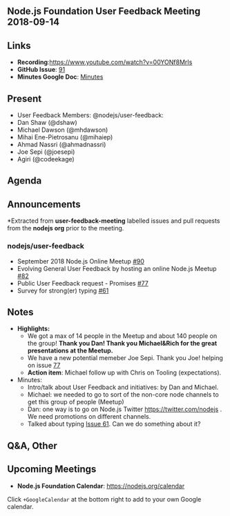 ## Node.js Foundation User Feedback Meeting 2018-09-14
## Links

* **Recording**:https://www.youtube.com/watch?v=00YONf8MrIs
* **GitHub Issue**: [91](https://github.com/nodejs/user-feedback/issues/91)
* **Minutes Google Doc**: [Minutes](https://docs.google.com/document/d/1082uJlCb9ar9VThHI1ZRqfy9K2lpHtszSPGWkTfh53A/)

## Present


* User Feedback Members: @nodejs/user-feedback: 
* Dan Shaw (@dshaw) 
* Michael Dawson (@mhdawson)
* Mihai Ene-Pietrosanu (@mihaiep)
* Ahmad Nassri (@ahmadnassri)
* Joe Sepi (@joesepi)
* Agiri (@codeekage)

## Agenda

## Announcements

*Extracted from **user-feedback-meeting** labelled issues and pull requests from the **nodejs org** prior to the meeting.

### nodejs/user-feedback

* September 2018 Node.js Online Meetup [#90](https://github.com/nodejs/user-feedback/issues/90)
* Evolving General User Feedback by hosting an online Node.js Meetup [#82](https://github.com/nodejs/user-feedback/issues/82)
* Public User Feedback request - Promises [#77](https://github.com/nodejs/user-feedback/issues/77)
* Survey for strong(er) typing [#61](https://github.com/nodejs/user-feedback/issues/61)

## Notes
* **Highlights:**
  * We got a max of 14 people in the Meetup and about 140 people on the group! **Thank you Dan! Thank you Michael&Rich for the great presentations at the Meetup.** 
  * We have a new potential memeber Joe Sepi. Thank you Joe! helping on issue [77](https://github.com/nodejs/user-feedback/issues/77)
  * **Action item**: Michael follow up with Chris on Tooling (expectations). 
* Minutes:
   * Intro/talk about User Feedback and initiatives: by Dan and Michael.
   * Michael: we needed to go to sort of the non-core node channels to get this group of people (Meetup)
   * Dan: one way is to go on Node.js Twitter https://twitter.com/nodejs . We need promotions on different channels.
   * Talked about typing [Issue 61](https://github.com/nodejs/user-feedback/issues/61). Can we do something about it? 
  

## Q&A, Other

## Upcoming Meetings

* **Node.js Foundation Calendar**: https://nodejs.org/calendar

Click `+GoogleCalendar` at the bottom right to add to your own Google calendar.
